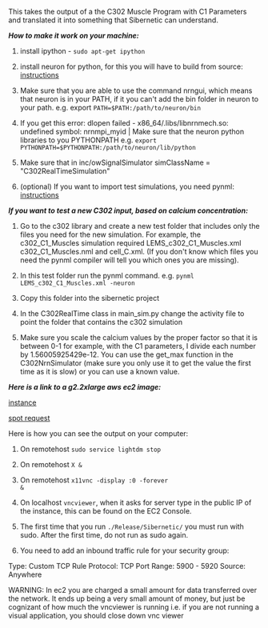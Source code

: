 This takes the output of a the C302 Muscle Program with C1 Parameters and translated it into something that Sibernetic can understand.

***How to make it work on your machine:***

1. install ipython - <code>sudo apt-get ipython</code>

2. install neuron for python, for this you will have to build from source: [instructions](http://www.tc.umn.edu/~haszx010/files/vpl_dbs_docs/Installation.html)

3. Make sure that you are able to use the command nrngui, which means that neuron is in your PATH, if it you can't add the bin folder in neuron to your path. e.g. export <code>PATH=$PATH:/path/to/neuron/bin</code>

4. If you get this error:
dlopen failed -
x86_64/.libs/libnrnmech.so: undefined symbol: nrnmpi_myid | Make sure that the neuron python libraries to you PYTHONPATH e.g. <code>export PYTHONPATH=$PYTHONPATH:/path/to/neuron/lib/python</code>

5. Make sure that in inc/owSignalSimulator simClassName = "C302RealTimeSimulation"

6. (optional) If you want to import test simulations, you need pynml: [instructions](https://github.com/NeuroML/pyNeuroML)


***If you want to test a new C302 input, based on calcium concentration:***

1. Go to the c302 library and create a new test folder that includes only the files you need for the new simulation. For example, the c302_C1_Muscles simulation required
LEMS_c302_C1_Muscles.xml c302_C1_Muscles.nml and cell_C.xml. (If you don't know which files you need the pynml compiler will tell you which ones you are missing).

2. In this test folder run the pynml command. e.g. <code>pynml LEMS_c302_C1_Muscles.xml -neuron</code>

3. Copy this folder into the sibernetic project

4. In the C302RealTime class in main_sim.py change the activity file to point the folder that contains the c302 simulation

5. Make sure you scale the calcium values by the proper factor so that it is between 0-1 for example, with the C1 parameters, I divide each number by 1.56005925429e-12. You
can use the get_max function in the C302NrnSimulator (make sure you only use it to get the value the first time as it is slow) or you can use a known value.


***Here is a link to a g2.2xlarge aws ec2 image:***

[instance](https://console.aws.amazon.com/ec2/v2/home?region=us-east-1#LaunchInstanceWizard:ami=ami-815dabec)

[spot request](https://console.aws.amazon.com/ec2/v2/home?region=us-east-1#LaunchInstanceWizard:ami=ami-815dabec;type=spot)

Here is how you can see the output on your computer:

1. On remotehost <code>sudo service lightdm stop</code>

2. On remotehost  <code>X &</code>

3. On remotehost <code>x11vnc -display :0 -forever &</code>

4. On localhost <code>vncviewer</code>, when it asks for server type in the public IP of the instance, this can be found on the EC2 Console.

5. The first time that you run <code>./Release/Sibernetic/</code> you must run with sudo. After the first time, do not run as sudo again.

6. You need to add an inbound traffic rule for your security group:

Type: Custom TCP Rule
Protocol: TCP
Port Range: 5900 - 5920
Source: Anywhere


WARNING: In ec2 you are charged a small amount for data transferred over the network. It ends up being a very small amount of money, but just be cognizant of how much the vncviewer is running i.e. if you are not running a visual application, you should close down vnc viewer

